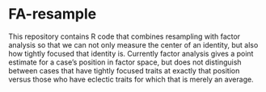 # FA-resample

This repository contains R code that combines resampling with factor analysis so that we can not only measure the center of an identity, but also how tightly focused that identity is. Currently factor analysis gives a point estimate for a case’s position in factor space, but does not distinguish between cases that have tightly focused traits at exactly that position versus those who have eclectic traits for which that is merely an average. 
